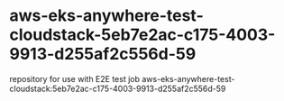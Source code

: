 # aws-eks-anywhere-test-cloudstack-5eb7e2ac-c175-4003-9913-d255af2c556d-59
repository for use with E2E test job aws-eks-anywhere-test-cloudstack:5eb7e2ac-c175-4003-9913-d255af2c556d-59
